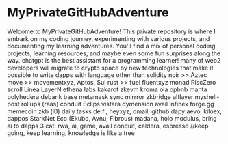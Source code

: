 # MyPrivateGitHubAdventure
Welcome to MyPrivateGitHubAdventure! This private repository is where I embark on my coding journey, experimenting with various projects, and documenting my learning adventures. You'll find a mix of personal coding projects, learning resources, and maybe even some fun surprises along the way.
chatgpt is the best assistant for a programming learner!
many of web2 developers will migrate to crypto space by new technologies that make it possible to write dapps with language other than solidity
noir >> Aztec
move >> movementxyz, Aptos, Sui
rust >> fuel 
fluentxyz
monad
RiscZero
scroll
Linea
LayerN
ethena labs
kakarot zkevm
kroma
ola
opbnb
manta
polyhedera
debank
base
metamask
sync
mirrror
zkbridge
altlayer
myshell-post
rollups (raas)
conduit
Eclips
vistara
dymension
avail
infinex
forge.gg
memecoin
zkb (l0)
daily tasks
de.fi, heyxyz, dmail, github dapy
aevo, kiloex, dappos
StarkNet Eco (Ekubo, Avnu, Fibrous)
madana, holo
modulus, bring ai to dapps
3 cat: rwa, ai, game, 
avail
conduit, caldera, espresso
//keep going, keep learning, knowledge is like a tree
